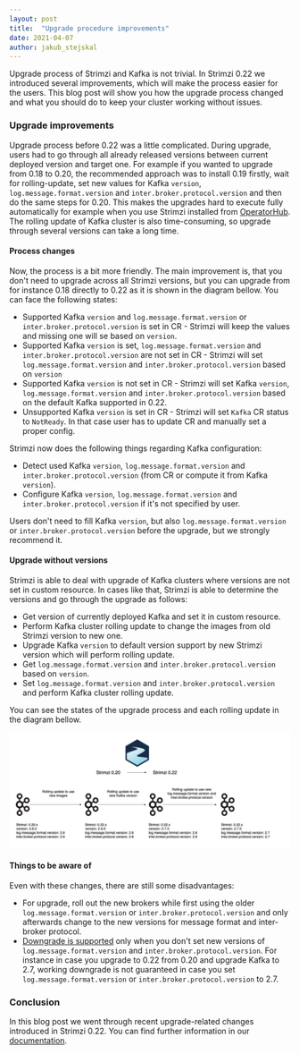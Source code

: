 ```yaml
---
layout: post
title:  "Upgrade procedure improvements"
date: 2021-04-07
author: jakub_stejskal
---
```

Upgrade process of Strimzi and Kafka is not trivial. 
In Strimzi 0.22 we introduced several improvements, which will make the process easier for the users. 
This blog post will show you how the upgrade process changed and what you should do to keep your cluster working without issues.

<!--more-->

### Upgrade improvements

Upgrade process before 0.22 was a little complicated.
During upgrade, users had to go through all already released versions between current deployed version and target one.
For example if you wanted to upgrade from 0.18 to 0.20, the recommended approach was to install 0.19 firstly, wait for rolling-update, set new values for Kafka `version`, `log.message.format.version` and `inter.broker.protocol.version` and then do the same steps for 0.20.
This makes the upgrades hard to execute fully automatically for example when you use Strimzi installed from [OperatorHub](https://operatorhub.io/operator/strimzi-kafka-operator).
The rolling update of Kafka cluster is also time-consuming, so upgrade through several versions can take a long time.

#### Process changes

Now, the process is a bit more friendly.
The main improvement is, that you don't need to upgrade across all Strimzi versions, but you can upgrade from for instance 0.18 directly to 0.22 as it is shown in the diagram bellow.
You can face the following states:
* Supported Kafka `version` and `log.message.format.version` or `inter.broker.protocol.version` is set in CR - Strimzi will keep the values and missing one will se based on `version`.
* Supported Kafka `version` is set, `log.message.format.version` and `inter.broker.protocol.version` are not set in CR - Strimzi will set `log.message.format.version` and `inter.broker.protocol.version` based on `version`
* Supported Kafka `version` is not set in CR - Strimzi will set Kafka `version`, `log.message.format.version` and `inter.broker.protocol.version` based on the default Kafka supported in 0.22.
* Unsupported Kafka `version` is set in CR - Strimzi will set `Kafka` CR status to `NotReady`. 
  In that case user has to update CR and manually set a proper config.

Strimzi now does the following things regarding Kafka configuration:
* Detect used Kafka `version`, `log.message.format.version` and `inter.broker.protocol.version` (from CR or compute it from Kafka `version`).
* Configure Kafka `version`, `log.message.format.version` and `inter.broker.protocol.version` if it's not specified by user.

Users don't need to fill Kafka `version`, but also `log.message.format.version` or `inter.broker.protocol.version` before the upgrade, but we strongly recommend it.

#### Upgrade without versions

Strimzi is able to deal with upgrade of Kafka clusters where versions are not set in custom resource.
In cases like that, Strimzi is able to determine the versions and go through the upgrade as follows:
* Get version of currently deployed Kafka and set it in custom resource.
* Perform Kafka cluster rolling update to change the images from old Strimzi version to new one.
* Upgrade Kafka `version` to default version support by new Strimzi version which will perform rolling update.
* Get `log.message.format.version` and `inter.broker.protocol.version` based on `version`.
* Set `log.message.format.version` and `inter.broker.protocol.version` and perform Kafka cluster rolling update.

You can see the states of the upgrade process and each rolling update in the diagram bellow.

![Kafka upgrade states](/assets/images/posts/2021-04-19-kafka-rolling-updates.png)

#### Things to be aware of

Even with these changes, there are still some disadvantages:
* For upgrade, roll out the new brokers while first using the older `log.message.format.version` or `inter.broker.protocol.version` and only afterwards change to the new versions for message format and inter-broker protocol.
* [Downgrade is supported](https://strimzi.io/docs/operators/0.22.1/full/deploying.html#con-target-downgrade-version-str) only when you don't set new versions of `log.message.format.version` and `inter.broker.protocol.version`. 
For instance in case you upgrade to 0.22 from 0.20 and upgrade Kafka to 2.7, working downgrade is not guaranteed in case you set `log.message.format.version` or `inter.broker.protocol.version` to 2.7.
  
### Conclusion

In this blog post we went through recent upgrade-related changes introduced in Strimzi 0.22.
You can find further information in our [documentation](https://strimzi.io/docs/operators/0.22.1/full/deploying.html#assembly-upgrade-str).

